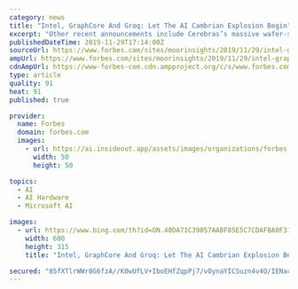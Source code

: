 ```yaml
---
category: news
title: "Intel, GraphCore And Groq: Let The AI Cambrian Explosion Begin"
excerpt: "Other recent announcements include Cerebras’s massive wafer-scale AI engine inside its multi-million dollar CS-1 system and NVIDIA’s support for GPUs on ARM-based servers. I’ll opine on those soon, but here I will focus on Intel, Graphcore and Groq’s highly anticipated chips. Intel demos Nervana NNP, previews Ponte Vecchio GPU At an ..."
publishedDateTime: 2019-11-29T17:14:00Z
sourceUrl: https://www.forbes.com/sites/moorinsights/2019/11/29/intel-graphcore-and-groq-let-the-ai-cambrian-explosion-begin/
ampUrl: https://www.forbes.com/sites/moorinsights/2019/11/29/intel-graphcore-and-groq-let-the-ai-cambrian-explosion-begin/amp/
cdnAmpUrl: https://www-forbes-com.cdn.ampproject.org/c/s/www.forbes.com/sites/moorinsights/2019/11/29/intel-graphcore-and-groq-let-the-ai-cambrian-explosion-begin/amp/
type: article
quality: 91
heat: 91
published: true

provider:
  name: Forbes
  domain: forbes.com
  images:
    - url: https://ai.insideout.app/assets/images/organizations/forbes.com-50x50.jpg
      width: 50
      height: 50

topics:
  - AI
  - AI Hardware
  - Microsoft AI

images:
  - url: https://www.bing.com/th?id=ON.40DA71C39057AABF85E5C7CDAFBA0F31
    width: 600
    height: 315
    title: "Intel, GraphCore And Groq: Let The AI Cambrian Explosion Begin"

secured: "85fXTlrWWr8G6fzA//K0wUfLV+IboEHfZqpPj7/vOynaYICSuzn4v4O/IENacnLV/ZPInJLORPZtBdQ/QT/mXstRWv2cEK7Kz0wFmiDVY2BNc+qS29dZLvgLeJtFmYRvE457v6zaaJZv6lm2TrpabGPlLw+DCRbzZArHSYizbhdlWecc1xWjgc+VRcFqI5su0uU795a2VssPenbxgoh9OZmi++eIIojm0ZFC6VwqwUqFc1lmemvDB5mJQZqtPgwl/7PawxYWATzEMC2m/AuT3Q==;WU+xPgNKZwh037X4bgudVA=="
---
```


